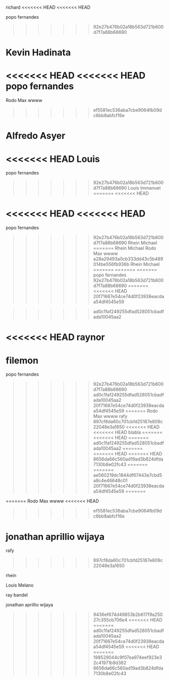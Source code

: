 richard
<<<<<<< HEAD
<<<<<<< HEAD

popo fernandes
>>>>>>> 92e27b476b02a18b563d721b600d7f7a88b68690

Kevin Hadinata
=======
<<<<<<< HEAD
<<<<<<< HEAD
popo fernandes
=======
Rodo Max
wwww
>>>>>>> ef5581ec536aba7cbe9064fb09dc6bb8abfcf16e

Alfredo Asyer
=======
<<<<<<< HEAD
Louis 
=======
popo fernandes
>>>>>>> 92e27b476b02a18b563d721b600d7f7a88b68690
Louis Immanuel
=======
<<<<<<< HEAD

<<<<<<< HEAD
<<<<<<< HEAD
=======
popo fernandes
>>>>>>> 92e27b476b02a18b563d721b600d7f7a88b68690
Rhein Michael
=======
Rhein Michael
Rodo Max
wwww
>>>>>>> a28a29493a0cb333dd43c5b489014be556fb936b
Rhein Michael
=======
=======
=======
popo fernandes
>>>>>>> 92e27b476b02a18b563d721b600d7f7a88b68690
=======
<<<<<<< HEAD
>>>>>>> 20f71667e54ce74d0f23938eacdaa54df4545e59



>>>>>>> ad0c1faf249255dfad528051cbadfada10045aa2




<<<<<<< HEAD
raynor
=======


filemon
=======
popo fernandes
>>>>>>> 92e27b476b02a18b563d721b600d7f7a88b68690
>>>>>>> ad0c1faf249255dfad528051cbadfada10045aa2
>>>>>>> 20f71667e54ce74d0f23938eacdaa54df4545e59
=======
Rodo Max
wwww
rafy
>>>>>>> 897cf8da60c701cbfd25187e809c22048e3a1650
<<<<<<< HEAD
<<<<<<< HEAD
blabla
=======
<<<<<<< HEAD
=======
>>>>>>> ad0c1faf249255dfad528051cbadfada10045aa2
=======
<<<<<<< HEAD
<<<<<<< HEAD
>>>>>>> 8656da66c560ad19ad3b824dfda7130b8e02fc43
=======
=======
>>>>>>> ae560219dc1844df67443e7cbd5a8c4e46648c01
>>>>>>> 20f71667e54ce74d0f23938eacdaa54df4545e59
=======

=======
Rodo Max
wwww
<<<<<<< HEAD
>>>>>>> ef5581ec536aba7cbe9064fb09dc6bb8abfcf16e














jonathan aprillio wijaya
=======
rafy
>>>>>>> 897cf8da60c701cbfd25187e809c22048e3a1650






rhein









Louis Melano





ray bandel

jonathan aprillio wijaya
>>>>>>> 9436ef674d49853b2b617f9a25027c355cb706e4
<<<<<<< HEAD
=======
>>>>>>> ad0c1faf249255dfad528051cbadfada10045aa2
>>>>>>> 20f71667e54ce74d0f23938eacdaa54df4545e59
<<<<<<< HEAD
=======
>>>>>>> 198529044c9f07ea974eef923e32c41971b9d382
>>>>>>> 8656da66c560ad19ad3b824dfda7130b8e02fc43
